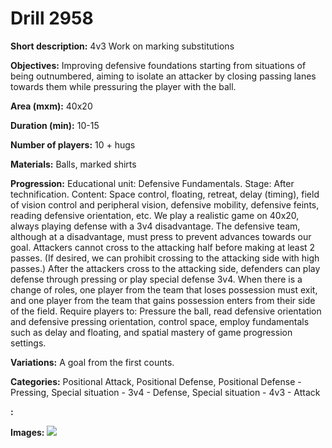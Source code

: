 # Drill 2958

**Short description:**
4v3 Work on marking substitutions

**Objectives:**
Improving defensive foundations starting from situations of being outnumbered, aiming to isolate an attacker by closing passing lanes towards them while pressuring the player with the ball.

**Area (mxm):**
40x20

**Duration (min):**
10-15

**Number of players:**
10 + hugs

**Materials:**
Balls, marked shirts

**Progression:**
Educational unit: Defensive Fundamentals. Stage: After technification. Content: Space control, floating, retreat, delay (timing), field of vision control and peripheral vision, defensive mobility, defensive feints, reading defensive orientation, etc. We play a realistic game on 40x20, always playing defense with a 3v4 disadvantage. The defensive team, although at a disadvantage, must press to prevent advances towards our goal. Attackers cannot cross to the attacking half before making at least 2 passes. (If desired, we can prohibit crossing to the attacking side with high passes.) After the attackers cross to the attacking side, defenders can play defense through pressing or play special defense 3v4. When there is a change of roles, one player from the team that loses possession must exit, and one player from the team that gains possession enters from their side of the field. Require players to: Pressure the ball, read defensive orientation and defensive pressing orientation, control space, employ fundamentals such as delay and floating, and spatial mastery of game progression settings.

**Variations:**
A goal from the first counts.

**Categories:**
Positional Attack, Positional Defense, Positional Defense - Pressing, Special situation - 3v4 - Defense, Special situation - 4v3 - Attack

**:**


**Images:**
![](https://www.coachingfutsal.com/\images\c0af3df0-e326-4917-a3cd-3aec114615fa_170.png)

